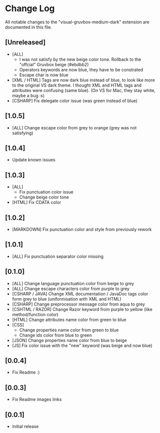 # Change Log
All notable changes to the "visual-gruvbox-medium-dark" extension are documented in this file.

## [Unreleased]
- [ALL] 
    - I was not satisfy by the new beige color tone. Rollback to the "offcial" Gruvbox beige (#ebdbb2)
    - Operators keywords are now blue, they have to be constrated
    - Escape char is now blue
- [XML / HTML] Tags are now dark blue instead of blue, to look like more to the original VS dark theme. I thought XML and HTML tags and attributes were confusing (same blue). (On VS for Mac, they stay white, maybe a bug :s) 
- [CSHARP] Fix delegate color issue (was green instead of blue)

## [1.0.5]
- [ALL] Change escape color from grey to orange (grey was not satisfying)

## [1.0.4]
- Update known issues

## [1.0.3]
- [ALL] 
    - Fix punctuation color issue
    - Change beige color tone
- [HTML] Fix CDATA color

## [1.0.2]
- [MARKDOWN] Fix punctuation color and style from previously rework

## [1.0.1]
- [ALL] Fix punctuation separator color missing

## [0.1.0]
- [ALL] Change language punctuation color from beige to grey
- [ALL] Change escape characters color from purple to grey
- [CSHARP / JAVA] Change XML documentation / JavaDoc tags color form grey to blue (uniformisation with XML and HTML)
- [CSHARP] Change preprocessor message color from aqua to grey
- [CSHTML / RAZOR] Change Razor keyword from purple to yellow (like method/function color)
- [HTML] Change attributes name color from green to blue
- [CSS] 
    - Change properties name color from green to blue
    - Change ids color from blue to green
- [JSON] Change properties name color from blue to beige
- [JS] Fix color issue with the "new" keyword (was beige and now blue)

## [0.0.4]
- Fix Readme :)
## [0.0.3]
- Fix Readme images links
## [0.0.1]
- Initial release
